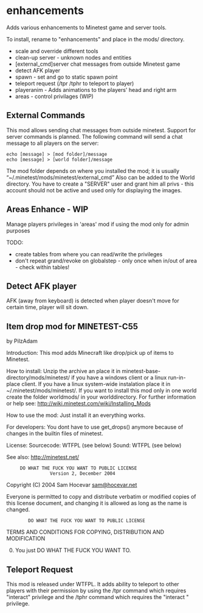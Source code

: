 # enhancements
Adds various enhancements to Minetest game and server tools.

To install, rename to "enhancements" and place in the mods/ directory.

* scale and override different tools
* clean-up server - unknown nodes and entities
* [external_cmd]server chat messages from outside Minetest game
* detect AFK player
* spawn - set and go to static spawn point
* teleport request (/tpr /tphr to teleport to player)
* playeranim - Adds animations to the players' head and right arm
* areas - control privilages (WIP)

External Commands
------------------
This mod allows sending chat messages from outside minetest. Support for server commands is planned.
The following command will send a chat message to all players on the server:

	echo [message] > [mod folder]/message
	echo [message] > [world folder]/message

The mod folder depends on where you installed the mod; it is usually “~/.minetest/mods/minetest/external_cmd”
Also can be added to the World directory. You have to create a "SERVER" user and grant him all privs - this account should not be active and used only for displaying the images.

Areas Enhance - WIP
--------------------

Manage players privileges in 'areas' mod if using the mod only for admin purposes

TODO:
* create tables from where you can read/write the privileges
* don't repeat grand/revoke on globalstep - only once when in/out of area - check within tables!

Detect AFK player
------------------

AFK (away from keyboard) is detected when player doesn't move for certain time, player will sit down.

Item drop mod for MINETEST-C55
-------------------------------------
by PilzAdam

Introduction:
This mod adds Minecraft like drop/pick up of items to Minetest.

How to install:
Unzip the archive an place it in minetest-base-directory/mods/minetest/
if you have a windows client or a linux run-in-place client. If you have
a linux system-wide instalation place it in ~/.minetest/mods/minetest/.
If you want to install this mod only in one world create the folder
worldmods/ in your worlddirectory.
For further information or help see:
http://wiki.minetest.com/wiki/Installing_Mods

How to use the mod:
Just install it an everything works.

For developers:
You dont have to use get_drops() anymore because of changes in the
builtin files of minetest.

License:
Sourcecode: WTFPL (see below)
Sound: WTFPL (see below)

See also:
http://minetest.net/

         DO WHAT THE FUCK YOU WANT TO PUBLIC LICENSE
                    Version 2, December 2004

 Copyright (C) 2004 Sam Hocevar <sam@hocevar.net>

 Everyone is permitted to copy and distribute verbatim or modified
 copies of this license document, and changing it is allowed as long
 as the name is changed.

            DO WHAT THE FUCK YOU WANT TO PUBLIC LICENSE
   TERMS AND CONDITIONS FOR COPYING, DISTRIBUTION AND MODIFICATION

  0. You just DO WHAT THE FUCK YOU WANT TO.

Teleport Request
-----------------
This mod is released under WTFPL.
It adds ability to teleport to other players with their permission by using the /tpr command which requires "interact" privilege and the /tphr command which requires the "interact " privilege.
